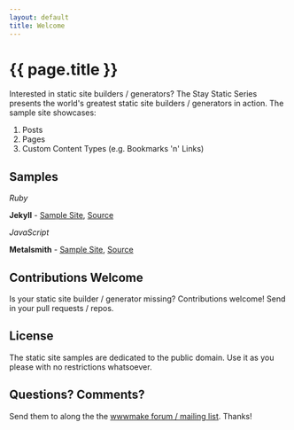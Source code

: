 ```yaml
---
layout: default
title: Welcome
---
```


# {{ page.title }}

Interested in static site builders / generators?
The Stay Static Series presents the world's greatest static site builders / generators in action.
The sample site showcases:
    
1. Posts
2. Pages
3. Custom Content Types (e.g. Bookmarks 'n' Links)


## Samples

_Ruby_

**Jekyll** - [Sample Site](http://staystatic.github.io/sites/jekyll), [Source](https://github.com/staystatic/jekyll)

_JavaScript_

**Metalsmith** - [Sample Site](http://staystatic.github.io/sites/metalsmith), [Source](https://github.com/staystatic/metalsmith)


## Contributions Welcome

Is your static site builder / generator missing? Contributions welcome!
Send in your pull requests / repos.


## License

The static site samples are dedicated to the public domain. 
Use it as you please with no restrictions whatsoever.


## Questions? Comments?

Send them to along the the [wwwmake forum / mailing list](http://groups.google.com/group/wwwmake). Thanks!

